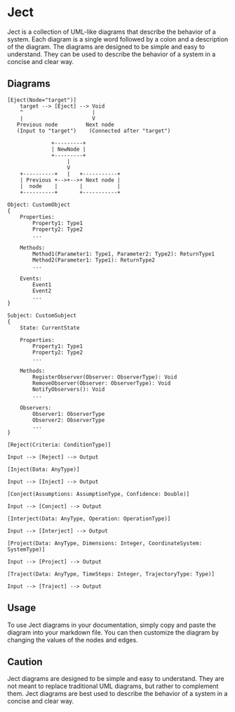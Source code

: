 # Ject

Ject is a collection of UML-like diagrams that describe the behavior of a system. Each diagram is a single word followed by a colon and a description of the diagram. The diagrams are designed to be simple and easy to understand. They can be used to describe the behavior of a system in a concise and clear way.

## Diagrams

```E.ject
[Eject(Node="target")]
    target --> [Eject] --> Void
    ^                      |
    |                      V
   Previous node         Next node
   (Input to "target")    (Connected after "target")
```

```Ad.ject
              +---------+
              | NewNode |
              +---------+
                   |
                   V
    +----------+   |   +-----------+
    | Previous +-->+-->+ Next node |
    |  node    |       |           |
    +----------+       +-----------+
```

```Ob.ject
Object: CustomObject
{
    Properties:
        Property1: Type1
        Property2: Type2
        ...

    Methods:
        Method1(Parameter1: Type1, Parameter2: Type2): ReturnType1
        Method2(Parameter1: Type1): ReturnType2
        ...

    Events:
        Event1
        Event2
        ...
}
```

```Sub.ject
Subject: CustomSubject
{
    State: CurrentState

    Properties:
        Property1: Type1
        Property2: Type2
        ...

    Methods:
        RegisterObserver(Observer: ObserverType): Void
        RemoveObserver(Observer: ObserverType): Void
        NotifyObservers(): Void
        ...

    Observers:
        Observer1: ObserverType
        Observer2: ObserverType
        ...
}
```

```Re.ject
[Reject(Criteria: ConditionType)]

Input --> [Reject] --> Output
```

```In.ject
[Inject(Data: AnyType)]

Input --> [Inject] --> Output
```

```Con.ject
[Conject(Assumptions: AssumptionType, Confidence: Double)]

Input --> [Conject] --> Output
```

```Inter.ject
[Interject(Data: AnyType, Operation: OperationType)]

Input --> [Interject] --> Output
```

```Pro.ject
[Project(Data: AnyType, Dimensions: Integer, CoordinateSystem: SystemType)]

Input --> [Project] --> Output
```

```Tra.ject
[Traject(Data: AnyType, TimeSteps: Integer, TrajectoryType: Type)]

Input --> [Traject] --> Output
```

## Usage

To use Ject diagrams in your documentation, simply copy and paste the diagram into your markdown file. You can then customize the diagram by changing the values of the nodes and edges.

## Caution

Ject diagrams are designed to be simple and easy to understand. They are not meant to replace traditional UML diagrams, but rather to complement them. Ject diagrams are best used to describe the behavior of a system in a concise and clear way.
